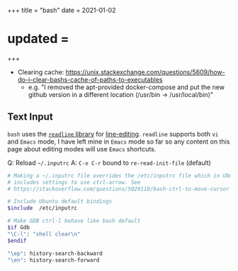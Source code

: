 +++
title = "bash"
date = 2021-01-02
# updated = 
+++

- Clearing cache: https://unix.stackexchange.com/questions/5609/how-do-i-clear-bashs-cache-of-paths-to-executables
	+ e.g. "I removed the apt-provided docker-compose and put the new github version in a different location (/usr/bin -> /usr/local/bin)"

## Text Input

`bash` uses the [`readline` library](https://tiswww.case.edu/php/chet/readline/rltop.html) for [line-editing](https://en.wikipedia.org/wiki/Line_editor). `readline` supports both `vi` and `Emacs` mode, I have left mine in `Emacs` mode so far so any content on this page about editing modes will use `Emacs` shortcuts.

Q: Reload `~/.inputrc`
A: `C-x C-r` bound to `re-read-init-file` (default)

```bash
# Making a ~/.inputrc file overrides the /etc/inputrc file which in Ubuntu
# includes settings to use ctrl-arrow. See
# https://stackoverflow.com/questions/5029118/bash-ctrl-to-move-cursor-between-words-strings.

# Include Ubuntu default bindings
$include  /etc/inputrc

# Make GDB ctrl-l behave like bash default
$if Gdb
"\C-l": "shell clear\n"
$endif

"\ep": history-search-backward
"\en": history-search-forward
```
